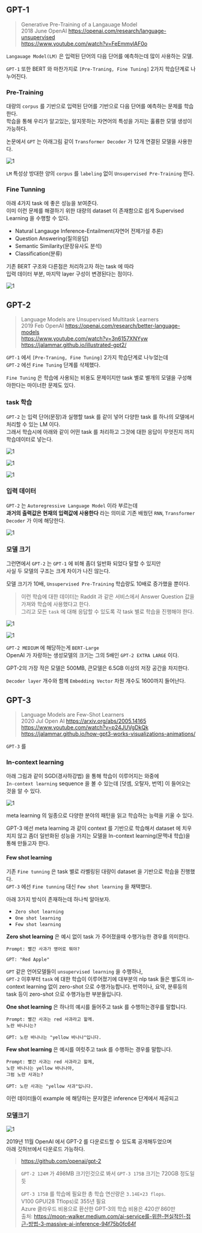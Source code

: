 ## GPT-1

> Generative Pre-Training of a Langauage Model  
> 2018 June OpenAI <https://openai.com/research/language-unsupervised>  
> <https://www.youtube.com/watch?v=FeEmmylAF0o>  

`Langauage Model(LM)` 은 입력된 단어의 다음 단어를 예측하는데 많이 사용하는 모델.  

`GPT-1` 또한 BERT 와 마찬가지로 `[Pre-Traning, Fine Tuning]` 2가지 학습단계로 나누어진다.  

### Pre-Training

대량의 `corpus` 를 기반으로 입력된 단어를 기반으로 다음 단어를 예측하는 문제를 학습한다.  
학습을 통해 우리가 알고있는, 알지못하는 자연어의 특성을 가지는 훌륭한 모델 생성이 가능하다.  

논문에서 `GPT` 는 아래그림 같이 `Transformer Decoder` 가 12개 연결된 모델을 사용한다.  

![1](image/gpt1-2.png)  

`LM` 특성상 방대한 양의 `corpus` 를 `labeling` 없이 `Unsupervised Pre-Training` 한다.  

### Fine Tunning

아래 4가지 task 에 좋은 성능을 보여준다.  
이미 이런 문제를 해결하기 위한 대량의 dataset 이 존재함으로 쉽게 Supervised Learning 을 수행할 수 있다.  

- Natural Langauge Inference-Entailment(자연어 전제가설 추론)
- Question Answering(질의응답)
- Semantic Similarity(문장유사도 분석)
- Classification(분류)

기존 BERT 구조와 다른점은 처리하고자 하는 task 에 따라  
입력 데이터 부분, 마지막 layer 구성이 변경된다는 점이다.  

![1](image/gpt1-1.png)  

## GPT-2

> Language Models are Unsupervised Multitask Learners  
> 2019 Feb OpenAI <https://openai.com/research/better-language-models>  
> <https://www.youtube.com/watch?v=3n6157XNYyw>  
> <https://jalammar.github.io/illustrated-gpt2/>  

`GPT-1` 에서 `[Pre-Traning, Fine Tuning]` 2가지 학습단계로 나누었는데  
`GPT-2` 에선 `Fine Tuning` 단계를 삭제했다.  

`Fine Tuning` 은 학습에 사용되는 비용도 문제이지만 task 별로 별개의 모델을 구성해야한다는 마이너한 문제도 있다.  

### task 학습

`GPT-2` 는 입력 단어(문장)과 실행할 task 를 같이 넣어 다양한 task 를 하나의 모델에서 처리할 수 있는 LM 이다.  
그래서 학습시에 아래와 같이 어떤 task 를 처리하고 그것에 대한 응답이 무엇진지 까지 학습데이터로 넣는다.  


![1](image/gpt2-1.png)  

![1](image/gpt2-5.png)  

![1](image/gpt2-6.png)  

### 입력 데이터

`GPT-2` 는 `Autoregressive Language Model` 이라 부르는데  
 **과거의 출력값은 현재의 입력값에 사용한다** 라는 의미로 기존 배웠던 `RNN`, `Transformer Decoder` 가 이에 해당한다.  

![1](image/gpt2-4.gif)  

### 모델 크기  

그런면에서 `GPT-2` 는 `GPT-1` 에 비해 좀더 일반화 되었다 말할 수 있지만  
사실 두 모델의 구조는 크게 차이가 나진 않는다.  

모델 크기가 10배, `Unsupervised Pre-Training` 학습량도 10배로 증가했을 뿐이다.  

> 이런 학습에 대한 데이터는 Raddit 과 같은 서비스에서 Answer Question 값을 가져와 학습에 사용했다고 한다.  
> 그리고 모든 `task` 에 대해 응답할 수 있도록 각 task 별로 학습을 진행해야 한다.  

![1](image/gpt2-2.png)  

![1](image/gpt2-3.png)  


`GPT-2 MEDIUM` 에 해당하는게 `BERT-Large`  
OpenAI 가 자랑하는 생성모델의 크기는 그의 5배인 `GPT-2 EXTRA LARGE` 이다.  

GPT-2의 가장 작은 모델은 500MB, 큰모델은 6.5GB 이상의 저장 공간을 차지한다.  

`Decoder layer` 개수와 함께 `Embedding Vector` 차원 개수도 1600까지 들어난다.  


## GPT-3

> Language Models are Few-Shot Learners  
> 2020 Jul Open AI <https://arxiv.org/abs/2005.14165>
> <https://www.youtube.com/watch?v=p24JUVgDkQk>
> <https://jalammar.github.io/how-gpt3-works-visualizations-animations/>

`GPT-3` 를 

### In-context learning

아래 그림과 같이 SGD(경사하강법) 을 통해 학습이 이루어지는 와중에  
`In-context learning` sequence 을 볼 수 있는데 [덧셈, 오탈자, 번역] 이 들어오는 것을 알 수 있다. 

![1](image/gpt3-3.png)  

meta learning 의 일종으로 다양한 분야의 패턴을 읽고 학습하는 능력을 키울 수 있다.  

GPT-3 에선 meta learning 과 같이 context 를 기반으로 학습해서 dataset 에 치우치지 않고 좀더 일반화된 성능을 가지는 모델을 In-context learning(문맥내 학습)을 통해 만들고자 한다.  

#### Few shot learning


기존 `Fine tunning` 은 task 별로 라벨링된 대량이 dataset 을 기반으로 학습을 진행했다.  
`GPT-3` 에선 `Fine tunning` 대신 `Few shot learning` 을 채택했다.  

아래 3가지 방식이 존재하는데 하나씩 알아보자. 

- `Zero shot learning`  
- `One shot learning`  
- `Few shot learning`  

**Zero shot learning** 은 예시 없이 task 가 주어졌을때 수행가능한 경우를 의미한다.

```
Prompt: 빨간 사과가 영어로 뭐야?

GPT: "Red Apple"
```

`GPT` 같은 언어모델들이 `unsupervised learning` 을 수행하나,  
`GPT-2` 이후부터 `task` 에 대한 학습이 이루어졌기에 대부분의 nlp task 들은 별도의 in-context learning 없이 zero-shot 으로 수행가능합니다. 번역이나, 요약, 분류등의 task 등이 zero-shot 으로 수행가능한 부분들입니다.

**One shot learning** 은 하나의 예시를 들어주고 task 를 수행하는경우를 말합니다.

```
Prompt: 빨간 사과는 red 사과라고 할께.
노란 바나나는?

GPT: 노란 바나나는 "yellow 바나나"입니다.
```

**Few shot learning** 은 예시를 여럿주고 task 를 수행하는 경우를 말합니다.

```
Prompt: 빨간 사과는 red 사과라고 할께,
노란 바나나는 yellow 바나나야,
그럼 노란 사과는?

GPT: 노란 사과는 "yellow 사과"입니다.
```

이런 데이터들이 example 에 해당하는 문자열은 inference 단계에서 제공되고 

### 모델크기  

![1](image/gpt3-2.png)  

2019년 11월 OpenAI 에서 GPT-2 를 다운로드할 수 있도록 공개해두었으며  
아래 깃허브에서 다운로드 가능하다.  

> <https://github.com/openai/gpt-2>

> `GPT-2 124M` 가 498MB 크기인것으로 봐서 `GPT-3 175B` 크기는 720GB 정도일듯  
> 
> `GPT-3 175B` 를 학습에 필요한 총 학습 연산량은 `3.14E+23 flops`.  
> V100 GPU(28 Tflops)로 355년 필요  
> Azure 클라우드 비용으로 환산한 GPT-3의 학습 비용은 $420만~$860만  
> 출처: <https://moon-walker.medium.com/ai-service를-위한-현실적인-접근-방법-3-massive-ai-inference-94f75b0fc64f>
